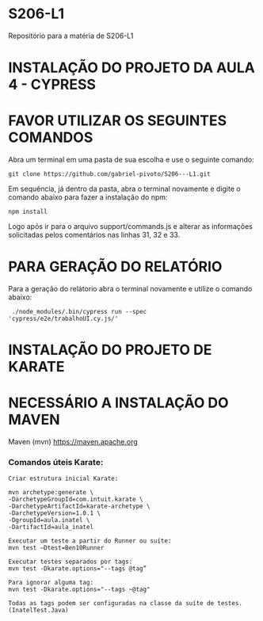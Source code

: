 # S206-L1
Repositório para a matéria de S206-L1

# INSTALAÇÃO DO PROJETO DA AULA 4 - CYPRESS
# FAVOR UTILIZAR OS SEGUINTES COMANDOS


Abra um terminal em uma pasta de sua escolha e use o seguinte comando:
```
git clone https://github.com/gabriel-pivoto/S206---L1.git
```
Em sequência, já dentro da pasta, abra o terminal novamente e digite o comando abaixo para fazer a instalação do npm:
```
npm install
```

Logo após ir para o arquivo support/commands.js e alterar as informações solicitadas pelos comentários nas linhas 31, 32 e 33.

# PARA GERAÇÃO DO RELATÓRIO
Para a geração do relátorio abra o terminal novamente e utilize o comando abaixo:
```
 ./node_modules/.bin/cypress run --spec 'cypress/e2e/trabalhoUI.cy.js/'
```


# INSTALAÇÃO DO PROJETO DE KARATE 
# NECESSÁRIO A INSTALAÇÃO DO MAVEN
Maven (mvn) https://maven.apache.org
### Comandos úteis Karate:

```
Criar estrutura inicial Karate:

mvn archetype:generate \
-DarchetypeGroupId=com.intuit.karate \
-DarchetypeArtifactId=karate-archetype \
-DarchetypeVersion=1.0.1 \
-DgroupId=aula.inatel \
-DartifactId=aula_inatel

Executar um teste a partir do Runner ou suíte:
mvn test –Dtest=Ben10Runner

Executar testes separados por tags:
mvn test -Dkarate.options="--tags @tag”

Para ignorar alguma tag:
mvn test -Dkarate.options="--tags ~@tag" 

Todas as tags podem ser configuradas na classe da suíte de testes. (InatelTest.Java)

```

